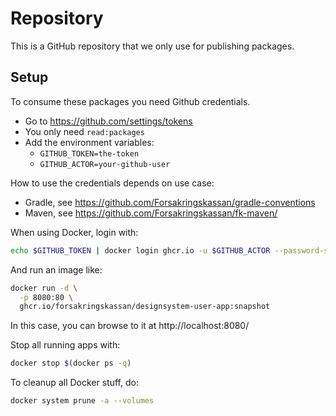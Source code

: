 # Repository

This is a GitHub repository that we only use for publishing packages.

## Setup

To consume these packages you need Github credentials.

- Go to <https://github.com/settings/tokens>
- You only need `read:packages`
- Add the environment variables:
  - `GITHUB_TOKEN=the-token`
  - `GITHUB_ACTOR=your-github-user`

How to use the credentials depends on use case:

- Gradle, see https://github.com/Forsakringskassan/gradle-conventions
- Maven, see https://github.com/Forsakringskassan/fk-maven/

When using Docker, login with:

```sh
echo $GITHUB_TOKEN | docker login ghcr.io -u $GITHUB_ACTOR --password-stdin
```

And run an image like:

```sh
docker run -d \
  -p 8080:80 \
  ghcr.io/forsakringskassan/designsystem-user-app:snapshot
```

In this case, you can browse to it at http://localhost:8080/

Stop all running apps with:

```sh
docker stop $(docker ps -q)
```

To cleanup all Docker stuff, do:

```sh
docker system prune -a --volumes
```
